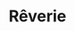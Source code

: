 ---
title: Rêverie
artist: Radu Varga 
layout: score
permalink: /sheet-music/reverie
musescore-uri: user/28061512/scores/6455769
youtube-uri: JwEKpQYzcPA
description: Sheet Music Score Partitura
---